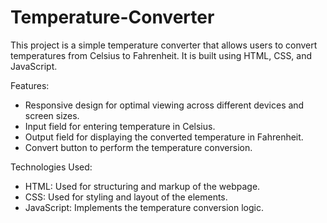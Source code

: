 # Temperature-Converter
This project is a simple temperature converter that allows users to convert temperatures from Celsius to Fahrenheit. It is built using HTML, CSS, and JavaScript.

Features:
- Responsive design for optimal viewing across different devices and screen sizes.
- Input field for entering temperature in Celsius.
- Output field for displaying the converted temperature in Fahrenheit.
- Convert button to perform the temperature conversion.

Technologies Used:
- HTML: Used for structuring and markup of the webpage.
- CSS: Used for styling and layout of the elements.
- JavaScript: Implements the temperature conversion logic.
